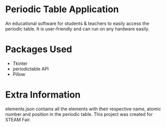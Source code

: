 # Periodic Table Application

An educational software for students & teachers to easily access the periodic table. It is user-friendly and can run on any hardware easily.

# Packages Used
- Tkinter
- periodictable API
- Pillow

# Extra Information
elements.json contains all the elements with their respective name, atomic number and position in the periodic table. This project was created for STEAM Fair. 
